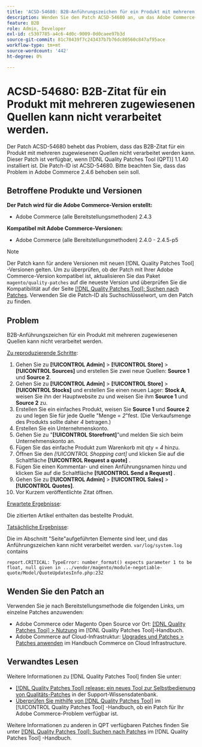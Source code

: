 ```yaml
---
title: 'ACSD-54680: B2B-Anführungszeichen für ein Produkt mit mehreren zugewiesenen Quellen kann nicht verarbeitet werden'
description: Wenden Sie den Patch ACSD-54680 an, um das Adobe Commerce-Problem zu beheben, bei dem das B2B-Angebot für ein Produkt mit mehreren zugewiesenen Quellen nicht verarbeitet werden kann.
feature: B2B
role: Admin, Developer
exl-id: c5307785-a4c6-4d0c-9009-0d0caee97b3d
source-git-commit: 81c78439f7c243437b7b76dc80560c847af95ace
workflow-type: tm+mt
source-wordcount: '442'
ht-degree: 0%

---
```


# ACSD-54680: B2B-Zitat für ein Produkt mit mehreren zugewiesenen Quellen kann nicht verarbeitet werden.

Der Patch ACSD-54680 behebt das Problem, dass das B2B-Zitat für ein Produkt mit mehreren zugewiesenen Quellen nicht verarbeitet werden kann. Dieser Patch ist verfügbar, wenn [!DNL Quality Patches Tool (QPT)] 1.1.40 installiert ist. Die Patch-ID ist ACSD-54680. Bitte beachten Sie, dass das Problem in Adobe Commerce 2.4.6 behoben sein soll.

## Betroffene Produkte und Versionen

**Der Patch wird für die Adobe Commerce-Version erstellt:**

* Adobe Commerce (alle Bereitstellungsmethoden) 2.4.3

**Kompatibel mit Adobe Commerce-Versionen:**

* Adobe Commerce (alle Bereitstellungsmethoden) 2.4.0 - 2.4.5-p5

>[!NOTE]
>
>Der Patch kann für andere Versionen mit neuen [!DNL Quality Patches Tool] -Versionen gelten. Um zu überprüfen, ob der Patch mit Ihrer Adobe Commerce-Version kompatibel ist, aktualisieren Sie das Paket `magento/quality-patches` auf die neueste Version und überprüfen Sie die Kompatibilität auf der Seite [[!DNL Quality Patches Tool]: Suchen nach Patches](https://experienceleague.adobe.com/tools/commerce-quality-patches/index.html). Verwenden Sie die Patch-ID als Suchschlüsselwort, um den Patch zu finden.

## Problem

B2B-Anführungszeichen für ein Produkt mit mehreren zugewiesenen Quellen kann nicht verarbeitet werden.

<u>Zu reproduzierende Schritte</u>:

1. Gehen Sie zu **[!UICONTROL Admin]** > **[!UICONTROL Store]** > **[!UICONTROL Sources]** und erstellen Sie zwei neue Quellen: **Source 1** und **Source 2**.
1. Gehen Sie zu **[!UICONTROL Admin]** > **[!UICONTROL Store]** > **[!UICONTROL Stocks]** und erstellen Sie einen neuen Lager: **Stock A**, weisen Sie ihn der Hauptwebsite zu und weisen Sie ihm **Source 1** und **Source 2** zu.
1. Erstellen Sie ein einfaches Produkt, weisen Sie **Source 1** und **Source 2** zu und legen Sie für jede Quelle &quot;Menge = *2*&quot;fest. (Die Verkaufsmenge des Produkts sollte daher *4* betragen.)
1. Erstellen Sie ein Unternehmenskonto.
1. Gehen Sie zu &quot;**[!UICONTROL Storefront]**&quot;und melden Sie sich beim Unternehmenskonto an.
1. Fügen Sie das einfache Produkt zum Warenkorb mit qty = *4* hinzu.
1. Öffnen Sie den *[!UICONTROL Shopping cart]* und klicken Sie auf die Schaltfläche **[!UICONTROL Request a quote]** .
1. Fügen Sie einen Kommentar- und einen Anführungsnamen hinzu und klicken Sie auf die Schaltfläche **[!UICONTROL Send a Request]** .
1. Gehen Sie zu **[!UICONTROL Admin]** > **[!UICONTROL Sales]** > **[!UICONTROL Quotes]**.
1. Vor Kurzem veröffentlichte Zitat öffnen.

<u>Erwartete Ergebnisse</u>:

Die zitierten Artikel enthalten das bestellte Produkt.

<u>Tatsächliche Ergebnisse</u>:

Die im Abschnitt &quot;Seite&quot;aufgeführten Elemente sind leer, und das Anführungszeichen kann nicht verarbeitet werden.
`var/log/system.log` contains

```
report.CRITICAL: TypeError: number_format() expects parameter 1 to be float, null given in .../vendor/magento/module-negotiable-quote/Model/QuoteUpdatesInfo.php:232
```

## Wenden Sie den Patch an

Verwenden Sie je nach Bereitstellungsmethode die folgenden Links, um einzelne Patches anzuwenden:

* Adobe Commerce oder Magento Open Source vor Ort: [[!DNL Quality Patches Tool] > Nutzung](/help/tools/quality-patches-tool/usage.md) im [!DNL Quality Patches Tool]-Handbuch.
* Adobe Commerce auf Cloud-Infrastruktur: [Upgrades und Patches > Patches anwenden](https://experienceleague.adobe.com/docs/commerce-cloud-service/user-guide/develop/upgrade/apply-patches.html) im Handbuch Commerce on Cloud Infrastructure.

## Verwandtes Lesen

Weitere Informationen zu [!DNL Quality Patches Tool] finden Sie unter:

* [[!DNL Quality Patches Tool] release: ein neues Tool zur Selbstbedienung von Qualitäts-Patches](https://experienceleague.adobe.com/en/docs/commerce-knowledge-base/kb/announcements/commerce-announcements/magento-quality-patches-released-new-tool-to-self-serve-quality-patches) in der Support-Wissensdatenbank.
* [Überprüfen Sie mithilfe von  [!DNL Quality Patches Tool]](/help/tools/quality-patches-tool/patches-available-in-qpt/check-patch-for-magento-issue-with-magento-quality-patches.md) im [!UICONTROL Quality Patches Tool] -Handbuch, ob ein Patch für Ihr Adobe Commerce-Problem verfügbar ist.


Weitere Informationen zu anderen in QPT verfügbaren Patches finden Sie unter [[!DNL Quality Patches Tool]: Suchen nach Patches](https://experienceleague.adobe.com/tools/commerce-quality-patches/index.html) im [!DNL Quality Patches Tool] -Handbuch.
